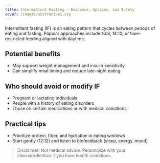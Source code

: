 ```yaml
---
title: Intermittent Fasting – Evidence, Options, and Safety
cover: /images/abstract/a1.svg
---
```


Intermittent fasting (IF) is an eating pattern that cycles between periods of eating and fasting. Popular approaches include 16:8, 14:10, or time-restricted feeding aligned with daytime.

## Potential benefits
- May support weight management and insulin sensitivity
- Can simplify meal timing and reduce late-night eating

## Who should avoid or modify IF
- Pregnant or lactating individuals
- People with a history of eating disorders
- Those on certain medications or with medical conditions

## Practical tips
- Prioritize protein, fiber, and hydration in eating windows
- Start gently (12:12) and listen to biofeedback (sleep, energy, mood)

> Disclaimer: Not medical advice. Personalize with your clinician/dietitian if you have health conditions.
